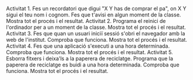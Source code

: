 Activitat 1.
Fes un recordatori que digui "X Y has de comprar el pa", on X Y sigui el teu nom i cognom.
Fes que t'avisi en algun moment de la classe.
Mostra tot el procés i el resultat.
Activitat 2.
Programa el reinici de l'ordinador per a un moment de la classe.
Mostra tot el procés i el resultat.
Activitat 3.
Fes que quan un usuari iniciï sessió s'obri el navegador amb la web de l'institut.
Comproba que funciona.
Mostra tot el procés i el resultat.
Activitat 4.
Fes que una aplicació s'executi a una hora determinada.
Comproba que funciona.
Mostra tot el procés i el resultat.
Activitat 5.
Esborra fitxers i deixa'ls a la paperera de reciclatge.
Programa que la paperera de reciclatge es buidi a una hora determinada.
Comproba que funciona.
Mostra tot el procés i el resultat.
